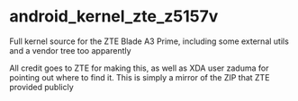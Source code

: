 # android_kernel_zte_z5157v
Full kernel source for the ZTE Blade A3 Prime, including some external utils and a vendor tree too apparently

All credit goes to ZTE for making this, as well as XDA user zaduma for pointing out where to find it.  This is simply a mirror of the ZIP that ZTE provided publicly
